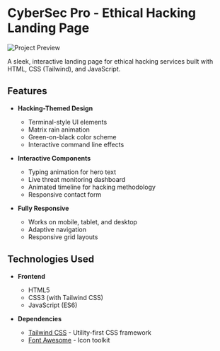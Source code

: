 # CyberSec Pro - Ethical Hacking Landing Page

![Project Preview](https://i.imgur.com/JK9yX2H.png)

A sleek, interactive landing page for ethical hacking services built with HTML, CSS (Tailwind), and JavaScript.

## Features

- **Hacking-Themed Design**

  - Terminal-style UI elements
  - Matrix rain animation
  - Green-on-black color scheme
  - Interactive command line effects

- **Interactive Components**

  - Typing animation for hero text
  - Live threat monitoring dashboard
  - Animated timeline for hacking methodology
  - Responsive contact form

- **Fully Responsive**
  - Works on mobile, tablet, and desktop
  - Adaptive navigation
  - Responsive grid layouts

## Technologies Used

- **Frontend**

  - HTML5
  - CSS3 (with Tailwind CSS)
  - JavaScript (ES6)

- **Dependencies**
  - [Tailwind CSS](https://tailwindcss.com/) - Utility-first CSS framework
  - [Font Awesome](https://fontawesome.com/) - Icon toolkit
